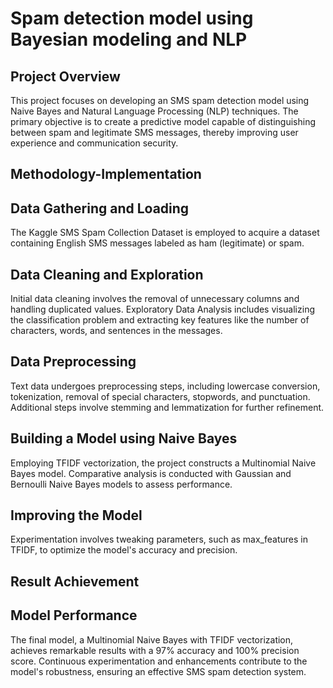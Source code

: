 # Spam detection model using Bayesian modeling and NLP

## Project Overview
This project focuses on developing an SMS spam detection model using Naive Bayes and Natural Language Processing (NLP) techniques. The primary objective is to create a predictive model capable of distinguishing between spam and legitimate SMS messages, thereby improving user experience and communication security.

## Methodology-Implementation
## Data Gathering and Loading
The Kaggle SMS Spam Collection Dataset is employed to acquire a dataset containing English SMS messages labeled as ham (legitimate) or spam.
## Data Cleaning and Exploration
Initial data cleaning involves the removal of unnecessary columns and handling duplicated values.
Exploratory Data Analysis includes visualizing the classification problem and extracting key features like the number of characters, words, and sentences in the messages.
## Data Preprocessing
Text data undergoes preprocessing steps, including lowercase conversion, tokenization, removal of special characters, stopwords, and punctuation.
Additional steps involve stemming and lemmatization for further refinement.
## Building a Model using Naive Bayes
Employing TFIDF vectorization, the project constructs a Multinomial Naive Bayes model.
Comparative analysis is conducted with Gaussian and Bernoulli Naive Bayes models to assess performance.
## Improving the Model
Experimentation involves tweaking parameters, such as max_features in TFIDF, to optimize the model's accuracy and precision.
## Result Achievement
## Model Performance
The final model, a Multinomial Naive Bayes with TFIDF vectorization, achieves remarkable results with a 97% accuracy and 100% precision score.
Continuous experimentation and enhancements contribute to the model's robustness, ensuring an effective SMS spam detection system.
